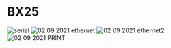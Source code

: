 # BX25

![serial](https://user-images.githubusercontent.com/68777717/131842975-cebc17b1-683d-4647-8b0d-2e2bb5a56785.PNG)
![02 09 2021 ethernet](https://user-images.githubusercontent.com/68777717/131842986-32eb1e41-6ae0-473a-9e79-5353890740e0.PNG)
![02 09 2021 ethernet2](https://user-images.githubusercontent.com/68777717/131842988-db802aa0-d7be-4883-93f8-400a3f5b7138.PNG)
![02 09 2021 PRİNT](https://user-images.githubusercontent.com/68777717/131842994-a305dda6-27c0-4b3d-954b-ec5f3d1a05c1.PNG)
